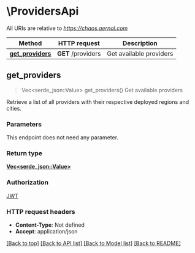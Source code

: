 # \ProvidersApi

All URIs are relative to *https://chaos.qernal.com*

Method | HTTP request | Description
------------- | ------------- | -------------
[**get_providers**](ProvidersApi.md#get_providers) | **GET** /providers | Get available providers



## get_providers

> Vec<serde_json::Value> get_providers()
Get available providers

Retrieve a list of all providers with their respective deployed regions and cities.

### Parameters

This endpoint does not need any parameter.

### Return type

[**Vec<serde_json::Value>**](serde_json::Value.md)

### Authorization

[JWT](../README.md#JWT)

### HTTP request headers

- **Content-Type**: Not defined
- **Accept**: application/json

[[Back to top]](#) [[Back to API list]](../README.md#documentation-for-api-endpoints) [[Back to Model list]](../README.md#documentation-for-models) [[Back to README]](../README.md)

